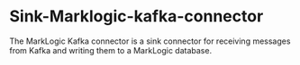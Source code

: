 # Sink-Marklogic-kafka-connector
The MarkLogic Kafka connector is a sink connector for receiving messages from Kafka and writing them to a MarkLogic database.
